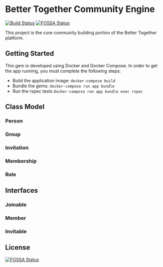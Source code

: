 # Better Together Community Engine

[![Build Status](https://travis-ci.com/better-together-org/community-engine.svg?branch=master)](https://travis-ci.com/better-together-org/community-engine)
[![FOSSA Status](https://app.fossa.io/api/projects/git%2Bgithub.com%2Fbetter-together-org%2Fcommunity-engine.svg?type=shield)](https://app.fossa.io/projects/git%2Bgithub.com%2Fbetter-together-org%2Fcommunity-engine?ref=badge_shield)

This project is the core community building portion of the Better Together platform.

## Getting Started

This gem is developed using Docker and Docker Compose. In order to get the app running, you must complete the following steps:

- Build the application image: `docker-compose build`
- Bundle the gems: `docker-compose run app bundle`
- Run the rspec tests `docker-compose run app bundle exec rspec`


## Class Model

### Person

### Group

### Invitation

###  Membership

### Role

## Interfaces

### Joinable

### Member

### Invitable


## License
[![FOSSA Status](https://app.fossa.io/api/projects/git%2Bgithub.com%2Fbetter-together-org%2Fcommunity-engine.svg?type=large)](https://app.fossa.io/projects/git%2Bgithub.com%2Fbetter-together-org%2Fcommunity-engine?ref=badge_large)